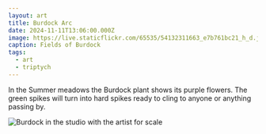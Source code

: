 ```yaml
---
layout: art
title: Burdock Arc
date: 2024-11-11T13:06:00.000Z
image: https://live.staticflickr.com/65535/54132311663_e7b761bc21_h_d.jpg
caption: Fields of Burdock
tags:
  - art
  - triptych
---
```

In the Summer meadows the Burdock plant shows its purple flowers. The green spikes will turn into hard spikes ready to cling to anyone or anything passing by.

![Burdock in the studio with the artist for scale](https://live.staticflickr.com/65535/54132047436_ee77a7b3f4_h_d.jpg "Burdock in the studio with the artist for scale")
